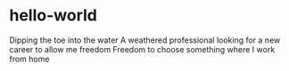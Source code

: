 # hello-world
Dipping the toe into the water
A weathered professional looking for a new career to allow me freedom
Freedom to choose something where I work from home
